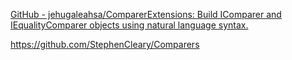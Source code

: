 [GitHub - jehugaleahsa/ComparerExtensions: Build IComparer and IEqualityComparer objects using natural language syntax.](https://github.com/jehugaleahsa/ComparerExtensions)

https://github.com/StephenCleary/Comparers
